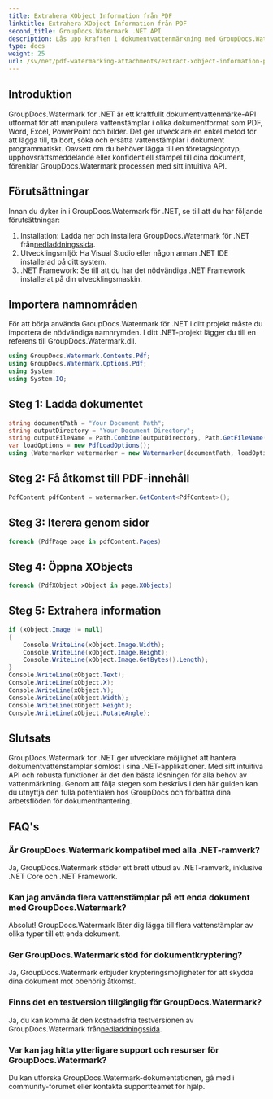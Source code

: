 ```yaml
---
title: Extrahera XObject Information från PDF
linktitle: Extrahera XObject Information från PDF
second_title: GroupDocs.Watermark .NET API
description: Lås upp kraften i dokumentvattenmärkning med GroupDocs.Watermark för .NET. Hantera vattenstämplar sömlöst i PDF-filer, Word-dokument och bilder.
type: docs
weight: 25
url: /sv/net/pdf-watermarking-attachments/extract-xobject-information-pdf/
---
```

## Introduktion
GroupDocs.Watermark for .NET är ett kraftfullt dokumentvattenmärke-API utformat för att manipulera vattenstämplar i olika dokumentformat som PDF, Word, Excel, PowerPoint och bilder. Det ger utvecklare en enkel metod för att lägga till, ta bort, söka och ersätta vattenstämplar i dokument programmatiskt. Oavsett om du behöver lägga till en företagslogotyp, upphovsrättsmeddelande eller konfidentiell stämpel till dina dokument, förenklar GroupDocs.Watermark processen med sitt intuitiva API.
## Förutsättningar
Innan du dyker in i GroupDocs.Watermark för .NET, se till att du har följande förutsättningar:
1. Installation: Ladda ner och installera GroupDocs.Watermark för .NET från[nedladdningssida](https://releases.groupdocs.com/Watermark/net/).
2. Utvecklingsmiljö: Ha Visual Studio eller någon annan .NET IDE installerad på ditt system.
3. .NET Framework: Se till att du har det nödvändiga .NET Framework installerat på din utvecklingsmaskin.

## Importera namnområden
För att börja använda GroupDocs.Watermark för .NET i ditt projekt måste du importera de nödvändiga namnrymden.
I ditt .NET-projekt lägger du till en referens till GroupDocs.Watermark.dll.
```csharp
using GroupDocs.Watermark.Contents.Pdf;
using GroupDocs.Watermark.Options.Pdf;
using System;
using System.IO;
```
## Steg 1: Ladda dokumentet
```csharp
string documentPath = "Your Document Path";
string outputDirectory = "Your Document Directory";
string outputFileName = Path.Combine(outputDirectory, Path.GetFileName(documentPath));
var loadOptions = new PdfLoadOptions();
using (Watermarker watermarker = new Watermarker(documentPath, loadOptions))
```
## Steg 2: Få åtkomst till PDF-innehåll
```csharp
PdfContent pdfContent = watermarker.GetContent<PdfContent>();
```
## Steg 3: Iterera genom sidor
```csharp
foreach (PdfPage page in pdfContent.Pages)
```
## Steg 4: Öppna XObjects
```csharp
foreach (PdfXObject xObject in page.XObjects)
```
## Steg 5: Extrahera information
```csharp
if (xObject.Image != null)
{
    Console.WriteLine(xObject.Image.Width);
    Console.WriteLine(xObject.Image.Height);
    Console.WriteLine(xObject.Image.GetBytes().Length);
}
Console.WriteLine(xObject.Text);
Console.WriteLine(xObject.X);
Console.WriteLine(xObject.Y);
Console.WriteLine(xObject.Width);
Console.WriteLine(xObject.Height);
Console.WriteLine(xObject.RotateAngle);
```

## Slutsats
GroupDocs.Watermark for .NET ger utvecklare möjlighet att hantera dokumentvattenstämplar sömlöst i sina .NET-applikationer. Med sitt intuitiva API och robusta funktioner är det den bästa lösningen för alla behov av vattenmärkning. Genom att följa stegen som beskrivs i den här guiden kan du utnyttja den fulla potentialen hos GroupDocs och förbättra dina arbetsflöden för dokumenthantering.
## FAQ's
### Är GroupDocs.Watermark kompatibel med alla .NET-ramverk?
Ja, GroupDocs.Watermark stöder ett brett utbud av .NET-ramverk, inklusive .NET Core och .NET Framework.
### Kan jag använda flera vattenstämplar på ett enda dokument med GroupDocs.Watermark?
Absolut! GroupDocs.Watermark låter dig lägga till flera vattenstämplar av olika typer till ett enda dokument.
### Ger GroupDocs.Watermark stöd för dokumentkryptering?
Ja, GroupDocs.Watermark erbjuder krypteringsmöjligheter för att skydda dina dokument mot obehörig åtkomst.
### Finns det en testversion tillgänglig för GroupDocs.Watermark?
 Ja, du kan komma åt den kostnadsfria testversionen av GroupDocs.Watermark från[nedladdningssida](https://releases.groupdocs.com/).
### Var kan jag hitta ytterligare support och resurser för GroupDocs.Watermark?
Du kan utforska GroupDocs.Watermark-dokumentationen, gå med i community-forumet eller kontakta supportteamet för hjälp.